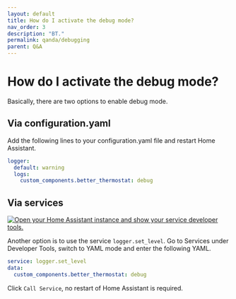 ```yaml
---
layout: default
title: How do I activate the debug mode?
nav_order: 3
description: "BT."
permalink: qanda/debugging
parent: Q&A
---
```


# How do I activate the debug mode?
Basically, there are two options to enable debug mode.

## Via configuration.yaml
Add the following lines to your configuration.yaml file and restart Home Assistant.
```yaml
logger:
  default: warning
  logs:
    custom_components.better_thermostat: debug
```

## Via services
  [![Open your Home Assistant instance and show your service developer tools.](https://my.home-assistant.io/badges/developer_services.svg)](https://my.home-assistant.io/redirect/developer_services/)

Another option is to use the service `logger.set_level`. Go to Services under Developer Tools, switch to YAML mode and enter the following YAML.

```yaml
service: logger.set_level
data:
  custom_components.better_thermostat: debug
```
Click `Call Service`, no restart of Home Assistant is required.
